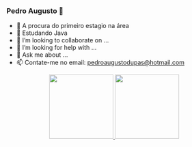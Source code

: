### Pedro Augusto 👋

- 🔭 A procura do primeiro estagio na área
- 🌱 Estudando Java 
- 👯 I’m looking to collaborate on ...
- 🤔 I’m looking for help with ...
- 💬 Ask me about ...
- 📫 Contate-me no email: pedroaugustodupas@hotmail.com


<div align="center">
  <a href="https://github.com/PedroAugusto02">
  <img height="150em" src="https://github-readme-stats.vercel.app/api?username=PedroAugusto02&show_icons=true&theme=tokyonight&include_all_commits=true&count_private=true"/>
  <img height="150em" src="https://github-readme-stats.vercel.app/api/top-langs/?username=PedroAugusto02&layout=compact&langs_count=7&theme=tokyonight"/>
</div>
